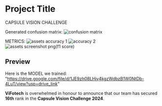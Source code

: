 # Project Title
CAPSULE VISION CHALLENGE

Generated confusion matrix:
![confusion matrix](https://github.com/user-attachments/assets/afaeb368-9c9a-4de1-a675-55fd540bdb65)

METRICS:
![assets accuracy 1](https://github.com/user-attachments/assets/3f88b22c-0110-4d4b-a529-041f95f4bb90)
![accuracy 2](https://github.com/user-attachments/assets/0070b94e-81d6-44ec-b0eb-9fdcc626efb9)
![assets screenshot png(f1 score)](https://github.com/user-attachments/assets/d43e47e5-7c13-4cdd-8019-79e483e37bd4)

## Preview

Here is the MODEL we trained:
"https://drive.google.com/file/d/1JE9zh08LHjy4kgzWdbzB1W0NtDb-4LuT/view?usp=drive_link"

**ViFotech** is overwhelmed in honour to announce that our team has secured **16th** rank in the **Capsule Vision Challenge 2024**.
